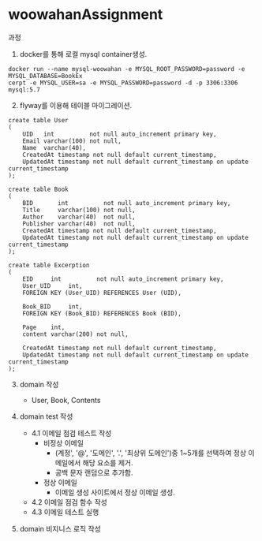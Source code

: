 # woowahanAssignment

과정
1. docker를 통해 로컬 mysql container생성.
```
docker run --name mysql-woowahan -e MYSQL_ROOT_PASSWORD=password -e MYSQL_DATABASE=BookEx
cerpt -e MYSQL_USER=sa -e MYSQL_PASSWORD=password -d -p 3306:3306 mysql:5.7
```

2. flyway를 이용해 테이블 마이그레이션.
```
create table User
(
    UID   int          not null auto_increment primary key,
    Email varchar(100) not null,
    Name  varchar(40),
    CreatedAt timestamp not null default current_timestamp,
    UpdatedAt timestamp not null default current_timestamp on update current_timestamp
);

create table Book
(
    BID       int          not null auto_increment primary key,
    Title     varchar(100) not null,
    Author    varchar(40)  not null,
    Publisher varchar(40)  not null,
    CreatedAt timestamp not null default current_timestamp,
    UpdatedAt timestamp not null default current_timestamp on update current_timestamp
);

create table Excerption
(
    EID     int          not null auto_increment primary key,
    User_UID     int,
    FOREIGN KEY (User_UID) REFERENCES User (UID),

    Book_BID     int,
    FOREIGN KEY (Book_BID) REFERENCES Book (BID),

    Page    int,
    content varchar(200) not null,

    CreatedAt timestamp not null default current_timestamp,
    UpdatedAt timestamp not null default current_timestamp on update current_timestamp
);
```

3. domain 작성 <br>
    - User, Book, Contents

4. domain test 작성
    - 4.1 이메일 점검 테스트 작성<br>
      - 비정상 이메일 <br>
        - (계정', '@', '도메인', '.', '최상위 도메인')중 1~5개를 선택하여 정상 이메일에서 해당 요소를 제거.<br>
        - 공백 문자 랜덤으로 추가함.<br>
      - 정상 이메일 <br>
        - 이메일 생성 사이트에서 정상 이메일 생성.<br>
   - 4.2 이메일 점검 함수 작성<br>
   - 4.3 이메일 테스트 실행<br>


5. domain 비지니스 로직 작성